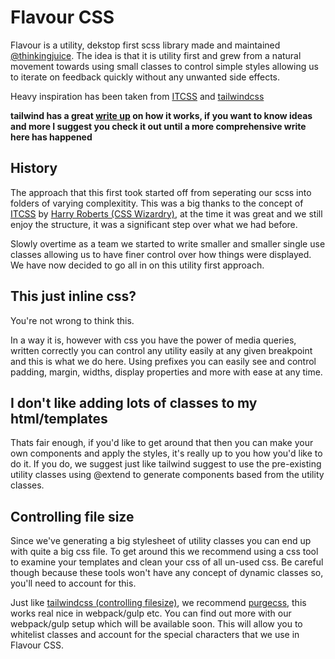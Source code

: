 # Flavour CSS

Flavour is a utility, dekstop first scss library made and maintained [@thinkingjuice](https://thinkingjuice.co.uk). The idea is that it is utility first and grew from a natural movement towards using small classes to control simple styles allowing us to iterate on feedback quickly without any unwanted side effects.

Heavy inspiration has been taken from [ITCSS](https://www.xfive.co/blog/itcss-scalable-maintainable-css-architecture/) and [tailwindcss](https://tailwindcss.com/)

**tailwind has a great [write up](https://tailwindcss.com/docs/what-is-tailwind/) on how it works, if you want to know ideas and more I suggest you check it out until a more comprehensive write here has happened**


## History
The approach that this first took started off from seperating our scss into folders of varying complexitity. This was a big thanks to the concept of [ITCSS](https://www.xfive.co/blog/itcss-scalable-maintainable-css-architecture/) by [Harry Roberts (CSS Wizardry)](https://csswizardry.com/), at the time it was great and we still enjoy the structure, it was a significant step over what we had before.

Slowly overtime as a team we started to write smaller and smaller single use classes allowing us to have finer control over how things were displayed. We have now decided to go all in on this utility first approach.

## This just inline css?
You're not wrong to think this. 

In a way it is, however with css you have the power of media queries, written correctly you can control any utility easily at any given breakpoint and this is what we do here. Using prefixes you can easily see and control padding, margin, widths, display properties and more with ease at any time.

## I don't like adding lots of classes to my html/templates
Thats fair enough, if you'd like to get around that then you can make your own components and apply the styles, it's really up to you how you'd like to do it. If you do, we suggest just like tailwind suggest to use the pre-existing utility classes using @extend to generate components based from the utility classes.

## Controlling file size
Since we've generating a big stylesheet of utility classes you can end up with quite a big css file. To get around this we recommend using a css tool to examine your templates and clean your css of all un-used css. Be careful though because these tools won't have any concept of dynamic classes so, you'll need to account for this.

Just like [tailwindcss (controlling filesize)](https://tailwindcss.com/docs/controlling-file-size), we recommend [purgecss](https://github.com/FullHuman/purgecss), this works real nice in webpack/gulp etc. You can find out more with our webpack/gulp setup which will be available soon. This will allow you to whitelist classes and account for the special characters that we use in Flavour CSS.